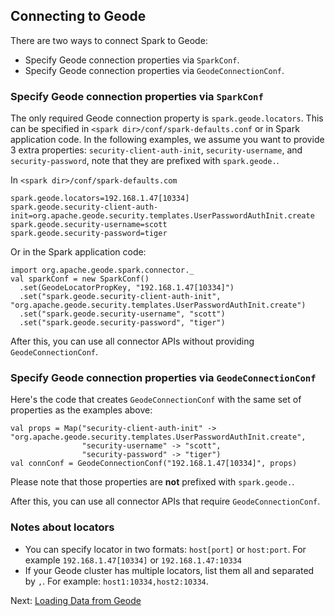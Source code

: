 ## Connecting to Geode

There are two ways to connect Spark to Geode:
 - Specify Geode connection properties via `SparkConf`.
 - Specify Geode connection properties via `GeodeConnectionConf`.

### Specify Geode connection properties via `SparkConf`
The only required Geode connection property is `spark.geode.locators`. 
This can be specified in `<spark dir>/conf/spark-defaults.conf` or in Spark 
application code. In the following examples, we assume you want to provide
3 extra properties: `security-client-auth-init`, `security-username`, and 
`security-password`, note that they are prefixed with `spark.geode.`.
 
In `<spark dir>/conf/spark-defaults.com`
```
spark.geode.locators=192.168.1.47[10334]
spark.geode.security-client-auth-init=org.apache.geode.security.templates.UserPasswordAuthInit.create
spark.geode.security-username=scott
spark.geode.security-password=tiger
```
 
Or in the Spark application code:
```
import org.apache.geode.spark.connector._
val sparkConf = new SparkConf()
  .set(GeodeLocatorPropKey, "192.168.1.47[10334]")
  .set("spark.geode.security-client-auth-init", "org.apache.geode.security.templates.UserPasswordAuthInit.create")
  .set("spark.geode.security-username", "scott")
  .set("spark.geode.security-password", "tiger")
```

After this, you can use all connector APIs without providing `GeodeConnectionConf`.
 
### Specify Geode connection properties via `GeodeConnectionConf`
Here's the code that creates `GeodeConnectionConf` with the same set of 
properties as the examples above:
```
val props = Map("security-client-auth-init" -> "org.apache.geode.security.templates.UserPasswordAuthInit.create",
                "security-username" -> "scott",
                "security-password" -> "tiger")
val connConf = GeodeConnectionConf("192.168.1.47[10334]", props)
``` 

Please note that those properties are **not** prefixed with `spark.geode.`.

After this, you can use all connector APIs that require `GeodeConnectionConf`.

### Notes about locators
 - You can specify locator in two formats: `host[port]` or `host:port`. For
   example `192.168.1.47[10334]` or `192.168.1.47:10334`
 - If your Geode cluster has multiple locators, list them all and separated
   by `,`. For example: `host1:10334,host2:10334`.


Next: [Loading Data from Geode](4_loading.md)
